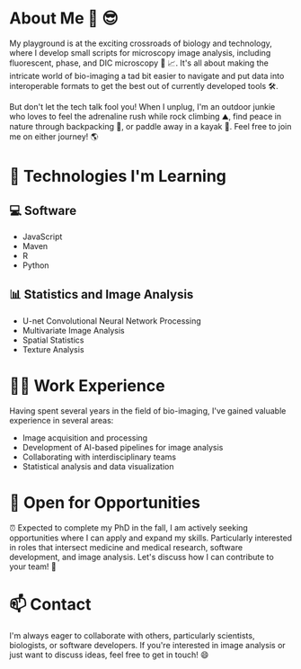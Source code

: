 # About Me :wave: :sunglasses:

My playground is at the exciting crossroads of biology and technology, where I develop small scripts for microscopy image analysis, including fluorescent, phase, and DIC microscopy :microscope: :chart_with_upwards_trend:. It's all about making the intricate world of bio-imaging a tad bit easier to navigate and put data into interoperable formats to get the best out of currently developed tools :hammer_and_wrench:.

But don't let the tech talk fool you! When I unplug, I'm an outdoor junkie who loves to feel the adrenaline rush while rock climbing :mountain:, find peace in nature through backpacking :walking:, or paddle away in a kayak :canoe:. Feel free to join me on either journey! :earth_americas:

# :rocket: Technologies I'm Learning

## :computer: Software
- JavaScript
- Maven
- R
- Python

## :bar_chart: Statistics and Image Analysis
- U-net Convolutional Neural Network Processing
- Multivariate Image Analysis
- Spatial Statistics
- Texture Analysis

# :man_technologist: Work Experience

Having spent several years in the field of bio-imaging, I've gained valuable experience in several areas:

- Image acquisition and processing
- Development of AI-based pipelines for image analysis
- Collaborating with interdisciplinary teams
- Statistical analysis and data visualization

# :briefcase: Open for Opportunities

:alarm_clock: Expected to complete my PhD in the fall, I am actively seeking opportunities where I can apply and expand my skills. Particularly interested in roles that intersect medicine and medical research, software development, and image analysis. Let's discuss how I can contribute to your team! :handshake:

# :mailbox: Contact

I'm always eager to collaborate with others, particularly scientists, biologists, or software developers. If you're interested in image analysis or just want to discuss ideas, feel free to get in touch! :smile:
